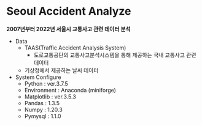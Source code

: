 # Seoul Accident Analyze

__2007년부터 2022년 서울시 교통사고 관련 데이터 분석__

- Data
  - TAAS(Traffic Accident Analysis System)
    - 도로교통공단의 교통사고분석시스템을 통해 제공하는 국내 교통사고 관련 데이터
  - 기상청에서 제공하는 날씨 데이터
- System Configure
  - Python : ver.3.7.5
  - Environment : Anaconda (miniforge)
  - Matplotlib : ver.3.5.3
  - Pandas : 1.3.5
  - Numpy : 1.20.3
  - Pymysql : 1.1.0
